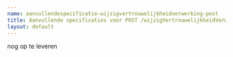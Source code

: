 ```yaml
---
name: aanvullendespecificatie-wijzigvertrouwelijkheidverwerking-post
title: Aanvullende specificaties voor POST /wijzigVertrouwelijkheidVerwerking
layout: default
---
```


nog op te leveren
